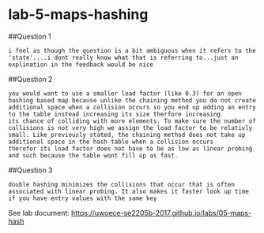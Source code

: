 # lab-5-maps-hashing

##Question 1
    
    i feel as though the question is a bit ambiguous when it refers to the 'state'....i dont really know what that is referring to...just an explination in the feedback would be nice
    
 ##Question 2
   
    you would want to use a smaller load factor (like 0.3) for an open hashing based map because unlike the chaining method you do not create additional space when a collision occurs so you end up adding an entry to the table instead increasing its size therfore increasing 
    its chance of colliding with more elements. To make sure the number of collisions is not very high we assign the load factor to be relativly small. Like previously stated, the chaining method does not take up additional space in the hash table when a collision occurs
    therefor its load factor does not have to be as low as linear probing and such because the table wont fill up as fast.
    
 
 ##Question 3
 
    double hashing minimizes the collisions that occur that is often associated with linear probing. It also makes it faster look up time if you have entry values with the same key
    
    
See lab document: https://uwoece-se2205b-2017.github.io/labs/05-maps-hash
